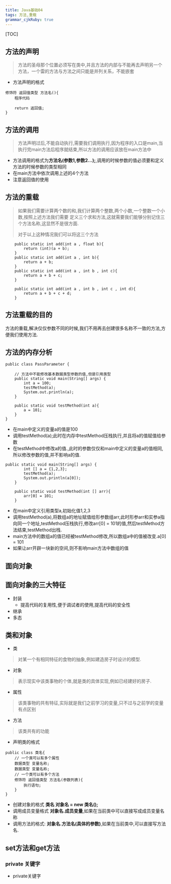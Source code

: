 ```yaml
---
title: Java基础04
tags: 方法,重载 
grammar_cjkRuby: true
---
```

[TOC]
## 方法的声明


> 方法的圣母那个位置必须写在类中,并且方法的内部与不能再去声明另一个方法，一个雷的方法与方法之间只能是并列关系，不能嵌套

- 方法声明的格式

``` stylus
修饰符 返回值类型 方法名(){
	程序代码
	
	return 返回值;
}
```

## 方法的调用
> 方法声明过后,不能自动执行,需要我们调用执行,因为程序的入口是main,当执行完main方法后程序就结束,所以方法的调用应该放在main方法中

- 方法调用的格式为**方法名(参数1,参数2...);**,调用的时候参数的值必须要和定义方法的时候参数的类型相同
- 在main方法中依次调用上述的4个方法
- 注意返回值的使用


## 方法的重载
> 如果我们需要计算两个数的和,我们计算两个整数,两个小数,一个整数一个小数,按照上述方法我们需要 定义三个求和方法,这就需要我们能够分别记住三个方法名称,这显然不是很方面.
> 
> 对于以上这种情况我们可以将这三个方法

``` stylus
	public static int add(int a , float b){
		return (int)(a + b);
	}
	public static int add(int a , int b){
		return a + b;
	}
	public static int add(int a , int b , int c){
		return a + b + c;
	}
	
	public static int add(int a , int b , int c , int d){
		return a + b + c + d;
	}
```
## 方法重载的目的
方法的重载,解决仅仅参数不同的时候,我们不用再去创建很多名称不一致的方法,方便我们使用方法.
## 方法的内存分析

``` stylus
public class PassParameter {

	// 方法中不能修改基本数据类型参数的值,但是引用类型
	public static void main(String[] args) {
		int a = 100;
		testMethod(a);
		System.out.println(a);
	}
	
	public static void testMethod(int a){
		a = 101;
	}
}
```
- 在main中定义的变量a的值是100
- 调用testMethod(a);此时在内存中testMethod压栈执行,并且将a的值赋值给参数
- 在testMethod中修改a的值.,此时的参数仅仅和main中定义的变量a的值相同,所以修改参数的值,并不影响a的值.


``` stylus
public static void main(String[] args) {
		int [] a = {1,2,3};
		testMethod(a);
		System.out.println(a[0]);
	}
	
	public static void testMethod(int [] arr){
		arr[0] = 101;
	}
```

- 在main中定义引用类型a,初始化值1,2,3
- 调用testMethod(a),将数组a的地址赋值给形参数组arr,此时形参arr和实参a指向同一个地址,testMethod压栈执行,修改arr[0] = 101的值,然后testMethod方法结束,testMethod出栈.
- main方法中的数组a的值已经被testMethod修改,所以数组a中的值被改变.a[0] = 101
- 如果让arr开辟一块新的空间,则不影响main方法中数组的值


## 面向对象

## 面向对象的三大特征
- 封装
	- 提高代码的复用性,便于调试者的使用,提高代码的安全性
- 继承
- 多态

## 类和对象
- 类
>对某一个有相同特征的食物的抽象,例如建造房子时设计的模型.
- 对象
> 表示现实中该类事物的个体,就是类的具体实现,例如已经建好的房子.
- 属性
> 该类事物的共有特征,实际就是我们之前学习的变量,只不过与之前学的变量有点区别
- 方法
> 该类共有的功能

- 声明类的格式

``` stylus
public class 类名{
	// 一个类可以有多个属性
	数据类型 变量名称;
	数据类型 变量名称;
	// 一个类可以有多个方法
	修饰符 返回值类型 方法名(参数列表){
		执行语句;
	}
}
```
- 创建对象的格式  **类名 对象名 = new 类名();**
- 调用成员变量格式 **对象名.成员变量**,如果在当前类中可以直接写成成员变量名称
-  调用方法的格式: **对象名.方法名(具体的参数)**,如果在当前类中,可以直接写方法名.

## set方法和get方法
### private 关键字
- private关键字

